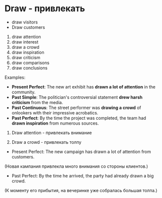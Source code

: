 # Draw - привлекать

- draw visitors
- Draw customers

1. draw attention
2. draw interest
3. draw a crowd
4. draw inspiration
5. draw criticism
6. draw comparisons
7. draw conclusions

Examples:

- **Present Perfect**: The new art exhibit has **drawn a lot of attention** in the community.
- **Past Simple**: The politician's controversial statement **drew harsh criticism** from the media.
- **Past Continuous**: The street performer was **drawing a crowd** of onlookers with their impressive acrobatics.
- **Past Perfect**: By the time the project was completed, the team had **drawn inspiration** from numerous sources.

1. Draw attention - привлекать внимание

2. Draw a crowd - привлекать толпу

- Present Perfect: The new campaign has drawn a lot of attention from customers.

(Новая кампания привлекла много внимания со стороны клиентов.)

- Past Perfect: By the time he arrived, the party had already drawn a big crowd.

(К моменту его прибытия, на вечеринке уже собралась большая толпа.)
